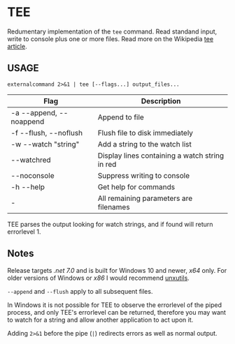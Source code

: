 # TEE

Redumentary implementation of the `tee` command.
Read standand input, write to console plus one or more files.
Read more on the Wikipedia [tee article](https://en.wikipedia.org/wiki/Tee_(command)).

## USAGE

```
externalcommand 2>&1 | tee [--flags...] output_files...
```

 | Flag                         | Description                                    |
 | ---------------------------- | ---------------------------------------------- |
 | -a  --append, --noappend     | Append to file                                 |
 | -f  --flush, --noflush       | Flush file to disk immediately                 |
 | -w  --watch "string"         | Add a string to the watch list                 |
 |     --watchred               | Display lines containing a watch string in red |
 |     --noconsole              | Suppress writing to console                    |
 | -h  --help                   | Get help for commands                          |
 | -                            | All remaining parameters are filenames         |

TEE parses the output looking for watch strings, and if found will return errorlevel 1.

## Notes

Release targets *.net 7.0* and is built for Windows 10 and newer, *x64* only. For older versions of Windows or *x86* I would recommend [unxutils](https://sourceforge.net/projects/unxutils/files/unxutils/current/).

`--append` and `--flush` apply to all subsequent files.

In Windows it is not possible for TEE to observe the errorlevel of the piped process, and only TEE's errorlevel can be returned, therefore you may want to watch for a string and allow another application to act upon it.

Adding `2>&1` before the pipe (`|`) redirects errors as well as normal output.